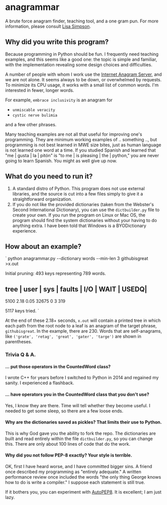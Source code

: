 # anagrammar

A brute force anagram finder, teaching tool, and a one gram pun.
For more information, please consult [Lisa
Simpson](https://www.youtube.com/watch?v=cj71HnSJaUM).

## Why did you write this program?

Because programming in Python should be fun. I frequently need
teaching examples, and this seems like a good one: the topic is
simple and familiar, with the implementation revealing some design
choices and difficulties.

A number of people with whom I work use the [Internet Anagram
Server](https://new.wordsmith.org/anagram/), and we are not alone.
It seems always to be down, or overwhelmed by requests. To minimize
its CPU usage, it works with a small list of common words. I'm
interested in fewer, longer words.

For example, `embrace inclusivity` is an anagram for 

- `unmiscable veracity`
- `cystic nerve bulimia`

and a few other phrases.

Many teaching examples are not all that useful for improving one's
programming. They are minimum working examples of .. something ..,
but programming is not best learned in MWE size bites, just as human
language is not learned one word at a time. If you studied Spanish
and learned that "me | gusta | la | pitón" is "to me | is pleasing
| the | python," you are never going to learn Spanish. You might as
well give up now. 

## What do you need to run it?

1. A standard distro of Python. This program does not use external
libraries, and the source is cut into a few files simply to give
it a straightforward organization.
1. If you do not like the provided dictionaries (taken from the
Webster's Second International Dictionary), you can use the
`dictbuilder.py` file to create your own.  If you run the program
on Linux or Mac OS, the program should find the system dictionaries
without your having to do anything extra. I have been told that
Windows is a BYODictionary experience.

## How about an example?

`
python anagrammar.py --dictionary words --min-len 3 githubisgreat >x.out

Initial pruning: 493 keys representing 789 words.

  tree | user |  sys | faults |  I/O  | WAIT | USEDQ|
------------------------------------------------------------
   5100   2.18   0.05   32675       0      3    319

5117 keys tried.
`

At the end of these 2.18+ seconds, `x.out` will contain a printed
tree in which each path from the root node to a leaf is an anagram
of the target phrase, `githubisgreat`. In the example, there are
230. Words that are self-anagrams, like `('grate', 'retag', 'great',
'gater', 'targe')` are shown in parentheses.

### Trivia Q & A.

#### ... put those operators in the CountedWord class?

I wrote C++ for years before I switched to Python in 2014 and
regained my sanity. I experienced a flashback.

#### ... have operators you in the CountedWord class that you don't use?

Yes, I know they are there. Time will tell whether they become
useful. I needed to get some sleep, so there are a few loose ends.

#### Why are the dictionaries saved as pickles? That limits their use to Python. 

This is why God gave you the ability to fork the repo. The dictionaries are
built and read entirely within the file `dictbuilder.py`, so you can change
this. There are only about 100 lines of code that do the work. 

#### Why did you not follow PEP-8 exactly? Your style is terrible. 

OK, first I have heard worse, and I have committed bigger sins. A
friend once described my programming as "entirely adequate." A
written performance review once included the words "the only thing
George knows how to do is write a compiler." I suppose each statement
is still true.

If it bothers you, you can experiment with
[AutoPEP8](https://pypi.org/project/autopep8/0.8/).  It is excellent;
I am just lazy.

